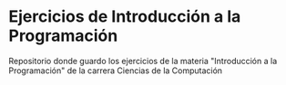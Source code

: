 # Ejercicios de Introducción a la Programación

Repositorio donde guardo los ejercicios de la materia "Introducción a la Programación" de la carrera Ciencias de la Computación
